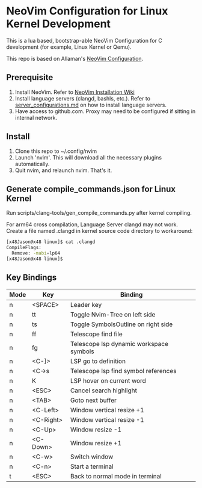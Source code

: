 # NeoVim Configuration for Linux Kernel Development

This is a lua based, bootstrap-able NeoVim Configuration for C development (for example, Linux Kernel or Qemu).

This repo is based on Allaman's [NeoVim Configuration](https://github.com/allaman/nvim).

## Prerequisite

1. Install NeoVim. Refer to [NeoVim Installation Wiki](https://github.com/neovim/neovim/wiki/Installing-Neovim)
2. Install language servers (clangd, bashls, etc.). Refer to [server_configurations.md](https://github.com/neovim/nvim-lspconfig/blob/master/doc/server_configurations.md) on how to install language servers.
3. Have access to github.com. Proxy may need to be configured if sitting in internal network.

## Install

1. Clone this repo to ~/.config/nvim
2. Launch 'nvim'. This will download all the necessary plugins automatically.
3. Quit nvim, and relaunch nvim. That's it.

## Generate compile_commands.json for Linux Kernel

Run scripts/clang-tools/gen_compile_commands.py after kernel compiling.

For arm64 cross compilation, Language Server clangd may not work. Create a file named .clangd in kernel source code directory to workaround:

```bash
[x48Jason@x48 linux]$ cat .clangd
CompileFlags:
  Remove: -mabi=lp64
[x48Jason@x48 linux]$
```

## Key Bindings

| Mode | Key              | Binding                                              |
| ---- | ---------------- | ---------------------------------------------------- |
| n    | \<SPACE\>        | Leader key                                           |
| n    | tt               | Toggle Nvim-Tree on left side                        |
| n    | ts               | Toggle SymbolsOutline on right side                  |
| n    | ff               | Telescope find file                                  |
| n    | fg               | Telescope lsp dynamic workspace symbols              |
| n    | \<C-\]\>         | LSP go to definition                                 | 
| n    | \<C-\>s          | Telescope lsp find symbol references                 |
| n    | K                | LSP hover on current word                            |
| n    | \<ESC\>          | Cancel search highlight                              |
| n    | \<TAB\>          | Goto next buffer                                     |
| n    | \<C-Left\>       | Window vertical resize +1                            |
| n    | \<C-Right\>      | Window vertical resize -1                            |
| n    | \<C-Up\>         | Window resize -1                                     |
| n    | \<C-Down\>       | Window resize +1                                     |
| n    | \<C-w\>          | Switch window                                        |
| n    | \<C-n\>          | Start a terminal                                     |
| t    | \<ESC\>          | Back to normal mode in terminal                      |


